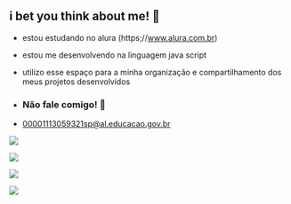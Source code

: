 ## i bet you think about me! 🍷

- estou estudando no alura (https;//www.alura.com.br)
- estou me desenvolvendo na linguagem java script
- utilizo esse espaço para a minha organização e compartilhamento dos meus projetos desenvolvidos

- ### Não fale comigo! 🖕
- 00001113059321sp@al.educacao.gov.br


![](https://media1.tenor.com/m/aqg2X-PLBEUAAAAC/swifferpics-taylor-swift.gif)

![](https://media1.tenor.com/m/dHGuvmLO888AAAAC/plceinthisworld-taylor-swift-reaction.gif)

![](https://media1.tenor.com/m/Pv4VGGJ1o6EAAAAd/taylorswift.gif)

![](https://media1.tenor.com/m/MICBZcf12DQAAAAC/taylor-taylor-swift.gif)
